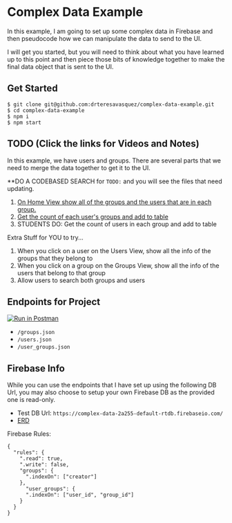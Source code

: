 # Complex Data Example
In this example, I am going to set up some complex data in Firebase and then pseudocode how we can manipulate the data to send to the UI.

I will get you started, but you will need to think about what you have learned up to this point and then piece those bits of knowledge together to make the final data object that is sent to the UI.
## Get Started
```
$ git clone git@github.com:drteresavasquez/complex-data-example.git
$ cd complex-data-example
$ npm i
$ npm start
```

## TODO (Click the links for Videos and Notes)
In this example, we have users and groups. There are several parts that we need to merge the data together to get it to the UI.

**DO A CODEBASED SEARCH for `TODO:` and you will see the files that need updating.

1. [On Home View show all of the groups and the users that are in each group.](./markdown/1.md)
1. [Get the count of each user's groups and add to table](./markdown/2.md)
1. STUDENTS DO: Get the count of users in each group and add to table

Extra Stuff for YOU to try...
1. When you click on a user on the Users View, show all the info of the groups that they belong to
1. When you click on a group on the Groups View, show all the info of the users that belong to that group
1. Allow users to search both groups and users

## Endpoints for Project
[![Run in Postman](https://run.pstmn.io/button.svg)](https://app.getpostman.com/run-collection/f85d9684b29e8f36e0b7?action=collection%2Fimport)

- `/groups.json`
- `/users.json`
- `/user_groups.json`

## Firebase Info
While you can use the endpoints that I have set up using the following DB Url, you may also choose to setup your own Firebase DB as the provided one is read-only.

- Test DB Url: `https://complex-data-2a255-default-rtdb.firebaseio.com/`
- [ERD](https://dbdiagram.io/d/6072e982ecb54e10c33fb498)

Firebase Rules:
```
{
  "rules": {
    ".read": true,
    ".write": false,
    "groups": {
      ".indexOn": ["creator"]
    },
      "user_groups": {
      ".indexOn": ["user_id", "group_id"]
    }
  }
}
```
